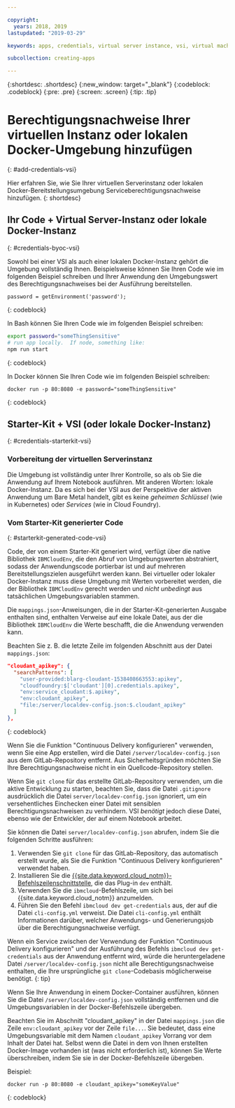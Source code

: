 ```yaml
---

copyright:
  years: 2018, 2019
lastupdated: "2019-03-29"

keywords: apps, credentials, virtual server instance, vsi, virtual machine, vm, environment, credential, virtual, docker, local, ibmcloudenv

subcollection: creating-apps

---
```


{:shortdesc: .shortdesc}
{:new_window: target="_blank"}
{:codeblock: .codeblock}
{:pre: .pre}
{:screen: .screen}
{:tip: .tip}

# Berechtigungsnachweise Ihrer virtuellen Instanz oder lokalen Docker-Umgebung hinzufügen
{: #add-credentials-vsi}

Hier erfahren Sie, wie Sie Ihrer virtuellen Serverinstanz oder lokalen Docker-Bereitstellungsumgebung Serviceberechtigungsnachweise hinzufügen.
{: shortdesc}

## Ihr Code + Virtual Server-Instanz oder lokale Docker-Instanz
{: #credentials-byoc-vsi}

Sowohl bei einer VSI als auch einer lokalen Docker-Instanz gehört die Umgebung vollständig Ihnen. Beispielsweise können Sie Ihren Code wie im folgenden Beispiel schreiben und Ihrer Anwendung den Umgebungswert des Berechtigungsnachweises bei der Ausführung bereitstellen.
```
password = getEnvironment('password');
```
{: codeblock}

In Bash können Sie Ihren Code wie im folgenden Beispiel schreiben:
```bash
export password="someThingSensitive"
# run app locally.  If node, something like:
npm run start
```
{: codeblock}

In Docker können Sie Ihren Code wie im folgenden Beispiel schreiben:
```
docker run -p 80:8080 -e password="someThingSensitive"
```
{: codeblock}

## Starter-Kit + VSI (oder lokale Docker-Instanz)
{: #credentials-starterkit-vsi}

### Vorbereitung der virtuellen Serverinstanz

Die Umgebung ist vollständig unter Ihrer Kontrolle, so als ob Sie die Anwendung auf Ihrem Notebook ausführen. Mit anderen Worten: lokale Docker-Instanz. Da es sich bei der VSI aus der Perspektive der aktiven Anwendung um Bare Metal handelt, gibt es keine _geheimen Schlüssel_ (wie in Kubernetes) oder _Services_ (wie in Cloud Foundry).

### Vom Starter-Kit generierter Code
{: #starterkit-generated-code-vsi}

Code, der von einem Starter-Kit generiert wird, verfügt über die native Bibliothek `IBMCloudEnv`, die den Abruf von Umgebungswerten abstrahiert, sodass der Anwendungscode portierbar ist und auf mehreren Bereitstellungszielen ausgeführt werden kann. Bei virtueller oder lokaler Docker-Instanz muss diese Umgebung mit Werten vorbereitet werden, die der Bibliothek `IBMCloudEnv` gerecht werden und _nicht unbedingt_ aus tatsächlichen Umgebungsvariablen stammen.

Die `mappings.json`-Anweisungen, die in der Starter-Kit-generierten Ausgabe enthalten sind, enthalten Verweise auf eine lokale Datei, aus der die Bibliothek `IBMCloudEnv` die Werte beschafft, die die Anwendung verwenden kann.

Beachten Sie z. B. die letzte Zeile im folgenden Abschnitt aus der Datei `mappings.json`:
```json
"cloudant_apikey": {
  "searchPatterns": [
    "user-provided:blarg-cloudant-1538408663553:apikey",
    "cloudfoundry:$['cloudant'][0].credentials.apikey",
    "env:service_cloudant:$.apikey",
    "env:cloudant_apikey",
    "file:/server/localdev-config.json:$.cloudant_apikey"
  ]
},
```
{: codeblock}

Wenn Sie die Funktion "Continuous Delivery konfigurieren" verwenden, wenn Sie eine App erstellen, wird die Datei `/server/localdev-config.json` aus dem GitLab-Repository entfernt. Aus Sicherheitsgründen möchten Sie Ihre Berechtigungsnachweise nicht in ein Quellcode-Repository stellen.

Wenn Sie `git clone` für das erstellte GitLab-Repository verwenden, um die aktive Entwicklung zu starten, beachten Sie, dass die Datei `.gitignore` ausdrücklich die Datei `server/localdev-config.json` ignoriert, um ein versehentliches Einchecken einer Datei mit sensiblen Berechtigungsnachweisen zu verhindern. VSI _benötigt_ jedoch diese Datei, ebenso wie der Entwickler, der auf einem Notebook arbeitet.

Sie können die Datei `server/localdev-config.json` abrufen, indem Sie die folgenden Schritte ausführen:

1. Verwenden Sie `git clone` für das GitLab-Repository, das automatisch erstellt wurde, als Sie die Funktion "Continuous Delivery konfigurieren" verwendet haben.
2. Installieren Sie die [{{site.data.keyword.cloud_notm}}-Befehlszeilenschnittstelle](/docs/cli?topic=cloud-cli-ibmcloud-cli), die das Plug-in `dev` enthält.
3. Verwenden Sie die `ibmcloud`-Befehlszeile, um sich bei {{site.data.keyword.cloud_notm}} anzumelden.
4. Führen Sie den Befehl `ibmcloud dev get-credentials` aus, der auf die Datei `cli-config.yml` verweist. Die Datei `cli-config.yml` enthält Informationen darüber, welcher Anwendungs- und Generierungsjob über die Berechtigungsnachweise verfügt.

Wenn ein Service zwischen der Verwendung der Funktion "Continuous Delivery konfigurieren" und der Ausführung des Befehls `ibmcloud dev get-credentials` aus der Anwendung entfernt wird, würde die heruntergeladene Datei `/server/localdev-config.json` nicht alle Berechtigungsnachweise enthalten, die Ihre ursprüngliche `git clone`-Codebasis möglicherweise benötigt.
{: tip}

Wenn Sie Ihre Anwendung in einem Docker-Container ausführen, können Sie die Datei `/server/localdev-config.json` vollständig entfernen und die Umgebungsvariablen in der Docker-Befehlszeile übergeben.

Beachten Sie im Abschnitt "cloudant_apikey" in der Datei `mappings.json` die Zeile `env:cloudant_apikey` vor der Zeile `file...`. Sie bedeutet, dass eine Umgebungsvariable mit dem Namen `cloudant_apikey` Vorrang vor dem Inhalt der Datei hat. Selbst wenn die Datei in dem von Ihnen erstellten Docker-Image vorhanden ist (was nicht erforderlich ist), können Sie Werte überschreiben, indem Sie sie in der Docker-Befehlszeile übergeben.

Beispiel:
```
docker run -p 80:8080 -e cloudant_apikey="someKeyValue"
```
{: codeblock}

